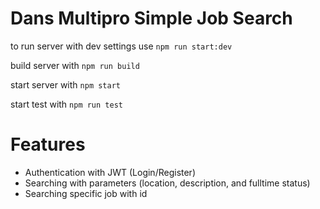 # Dans Multipro Simple Job Search

to run server with dev settings use `npm run start:dev`

build server with `npm run build`

start server with `npm start`

start test with `npm run test`

# Features

- Authentication with JWT (Login/Register)
- Searching with parameters (location, description, and fulltime status)
- Searching specific job with id

